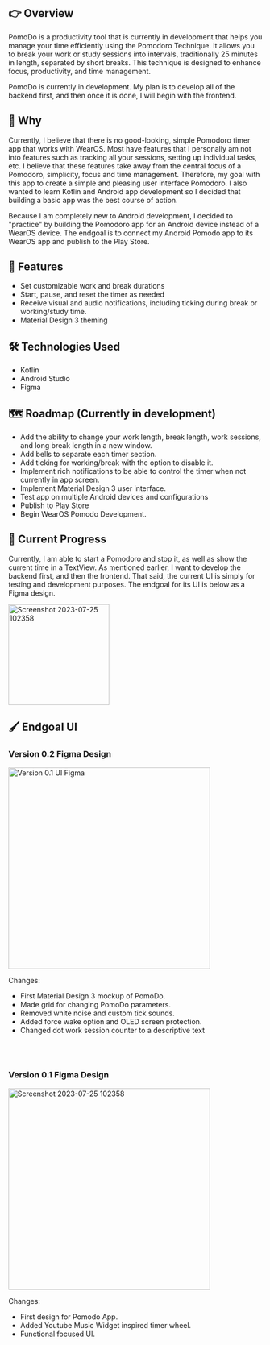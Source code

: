 ## 👉 Overview
PomoDo is a productivity tool that is currently in development that helps you manage your time efficiently using the Pomodoro Technique. It allows you to break your work or study sessions into intervals, traditionally 25 minutes in length, separated by short breaks. This technique is designed to enhance focus, productivity, and time management.

PomoDo is currently in development. My plan is to develop all of the backend first, and then once it is done, I will begin with the frontend. 

## 🤔 Why
Currently, I believe that there is no good-looking, simple Pomodoro timer app that works with WearOS. Most have features that I personally am not into features such as tracking all your sessions, setting up individual tasks, etc. I believe that these features take away from the central focus of a Pomodoro, simplicity, focus and time management. Therefore, my goal with this app to create a simple and pleasing user interface Pomodoro. I also wanted to learn Kotlin and Android app development so I decided that building a basic app was the best course of action.

Because I am completely new to Android development, I decided to "practice" by building the Pomodoro app for an Android device instead of a WearOS device. The endgoal is to connect my Android Pomodo app to its WearOS app and publish to the Play Store.

## 🚀 Features 
- Set customizable work and break durations
- Start, pause, and reset the timer as needed
- Receive visual and audio notifications, including ticking during break or working/study time.
- Material Design 3 theming

## 🛠 Technologies Used
- Kotlin
- Android Studio
- Figma

## 🗺️ Roadmap (Currently in development)
- Add the ability to change your work length, break length, work sessions, and long break length in a new window.
- Add bells to separate each timer section.
- Add ticking for working/break with the option to disable it.
- Implement rich notifications to be able to control the timer when not currently in app screen.
- Implement Material Design 3 user interface.
- Test app on multiple Android devices and configurations
- Publish to Play Store
- Begin WearOS Pomodo Development.

## 📲 Current Progress
Currently, I am able to start a Pomodoro and stop it, as well as show the current time in a TextView. As mentioned earlier, I want to develop the backend first, and then the frontend. That said, the current UI is simply for testing and development purposes. The endgoal for its UI is below as a Figma  design. 

<p>
   <img src="https://github.com/cervand/PomoDo/assets/95746489/38535d20-3b2c-48ca-b835-77cefbb2fb9d" alt="Screenshot 2023-07-25 102358" width="200">
</p>


## 🖌️ Endgoal UI
<h3>Version 0.2 Figma Design</h3>
<p>
   <img src="https://github.com/cervand/PomoDo/assets/95746489/5e206039-c0ec-49a7-b7fe-c89eef36c882" alt="Version 0.1 UI Figma" width="400">
</p>

Changes: <br>
- First Material Design 3 mockup of PomoDo.<br>
- Made grid for changing PomoDo parameters.<br>
- Removed white noise and custom tick sounds.<br>
- Added force wake option and OLED screen protection. <br>
- Changed dot work session counter to a descriptive text <br>

<br>
<br>

<h3>Version 0.1 Figma Design</h3>
<p>
   <img src="https://github.com/cervand/PomoDo/assets/95746489/a4ee29f9-47b9-45a5-8f61-3f36be49ccf5.png" alt="Screenshot 2023-07-25 102358" width="400">
</p>

Changes: <br>
- First design for Pomodo App. <br>
- Added Youtube Music Widget inspired timer wheel. <br>
- Functional focused UI. <br>
